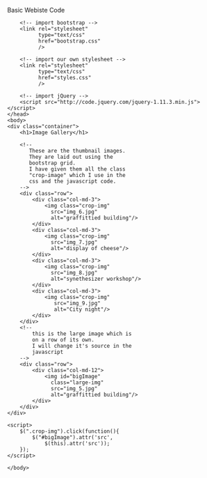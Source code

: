 Basic Webiste Code

<html>
	<head>
		<title>Image Gallery</title>

		<!-- import bootstrap -->
		<link rel="stylesheet"
			  type="text/css"
			  href="bootstrap.css"
		      />

		<!-- import our own stylesheet -->
		<link rel="stylesheet"
			  type="text/css"
			  href="styles.css"
		      />	

		<!-- import jQuery -->
		<script src="http://code.jquery.com/jquery-1.11.3.min.js"></script>
	</head>
	<body>
	<div class="container">
		<h1>Image Gallery</h1>

		<!--
		   These are the thumbnail images.
		   They are laid out using the 
		   bootstrap grid.
		   I have given them all the class
		   "crop-image" which I use in the
		   css and the javascript code.
		-->
		<div class="row">
			<div class="col-md-3">
				<img class="crop-img" 
				  src="img_6.jpg" 
				  alt="graffittied building"/> 
			</div>
			<div class="col-md-3">
				<img class="crop-img" 
				  src="img_7.jpg" 
				  alt="display of cheese"/> 
			</div>
			<div class="col-md-3">
				<img class="crop-img" 
				  src="img_8.jpg" 
				  alt="synethesizer workshop"/> 
			</div>
			<div class="col-md-3">
				<img class="crop-img" 
				   src="img_9.jpg" 
				   alt="City night"/> 
			</div>
		</div>
		<!--
			this is the large image which is
			on a row of its own. 
			I will change it's source in the 
			javascript
		-->
		<div class="row">
			<div class="col-md-12">
				<img id="bigImage" 
				  class="large-img" 
				  src="img_5.jpg" 
				  alt="graffittied building"/> 
			</div>
		</div>
	</div>

	<script>
		$(".crop-img").click(function(){
			$("#bigImage").attr('src', 
				$(this).attr('src'));
		});
	</script>

	</body>
</html>







